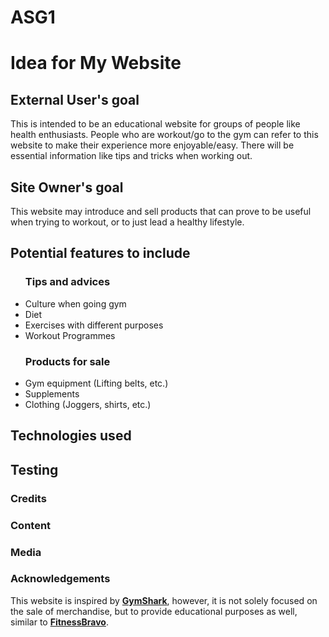 # ASG1

<h1>Idea for My Website</h1>

<h2>External User's goal</h2>
<p>
This is intended to be an educational website for groups of people like health enthusiasts.
People who are workout/go to the gym can refer to this website to make their experience more enjoyable/easy.
There will be essential information like tips and tricks when working out.
</p>

<h2>Site Owner's goal</h2>
<p>
This website may introduce and sell products that can prove to be useful when trying to workout, or to just lead a healthy lifestyle.
<p>

<h2>Potential features to include</h2>
  <ul>
  <h3>Tips and advices</h3>
  <li>Culture when going gym</li>
  <li>Diet</li>
  <li>Exercises with different purposes</li>
  <li>Workout Programmes</li>

  <h3>Products for sale</h3>
  <li>Gym equipment (Lifting belts, etc.)</li>
  <li>Supplements</li>
  <li>Clothing (Joggers, shirts, etc.)</li>

</ul>

<h2>Technologies used</h2>

<h2>Testing</h2>

<h3>Credits</h3>
<h3>Content</h3>

<h3>Media</h3>

<h3>Acknowledgements</h3>
<p>
This website is inspired by <b><a href="https://eu.gymshark.com/">GymShark</a></b>, however, it is not solely focused on the sale of merchandise, but to provide educational purposes as well, similar to <b><a href="https://www.fitnessbravo.sg/classes-build/?utm_source=google&utm_medium=search&utm_campaign=generic&utm_term=islandwide&gclid=Cj0KCQiAveebBhD_ARIsAFaAvrHj-gTDlqEEQQTDOHhwx-bvTu_zpo-Hbp_YqA1Kizv2LHgNEnagzqMaAiyOEALw_wcB">FitnessBravo</a></b>.
<p>
